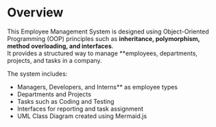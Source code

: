 #  Overview
This Employee Management System  is designed using Object-Oriented Programming (OOP) principles such as **inheritance, polymorphism, method overloading, and interfaces**.  
It provides a structured way to manage **employees, departments, projects, and tasks in a company.

The system includes:
- Managers, Developers, and Interns** as employee types
- Departments and Projects
- Tasks such as Coding and Testing
- Interfaces for reporting and task assignment
- UML Class Diagram created using Mermaid.js
